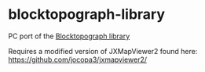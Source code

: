 # blocktopograph-library
PC port of the [Blocktopograph library](https://github.com/protolambda/blocktopograph)

Requires a modified version of JXMapViewer2 found here: https://github.com/jocopa3/jxmapviewer2/

